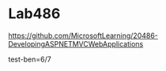# Lab486
https://github.com/MicrosoftLearning/20486-DevelopingASPNETMVCWebApplications

test-ben=6/7
